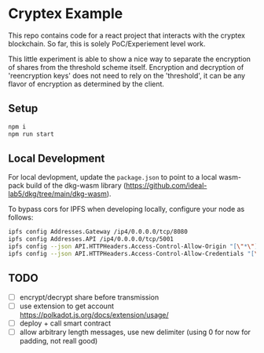 #  Cryptex Example

This repo contains code for a react project that interacts with the cryptex blockchain. So far, this is solely PoC/Experiement level work.

This little experiment is able to show a nice way to separate the encryption of shares from the threshold scheme itself. Encryption and decryption of 'reencryption keys' does not need to rely on the 'threshold', it can be any flavor of encryption as determined by the client.

## Setup

``` bash
npm i
npm run start
```

## Local Development
For local devlopment, update the `package.json` to point to a local wasm-pack build of the dkg-wasm library (https://github.com/ideal-lab5/dkg/tree/main/dkg-wasm).

To bypass cors for IPFS when developing locally, configure your node as follows:

``` bash
ipfs config Addresses.Gateway /ip4/0.0.0.0/tcp/8080
ipfs config Addresses.API /ip4/0.0.0.0/tcp/5001
ipfs config --json API.HTTPHeaders.Access-Control-Allow-Origin "[\"*\"]"
ipfs config --json API.HTTPHeaders.Access-Control-Allow-Credentials "[\"true\"]"
```

##  TODO
- [ ] encrypt/decrypt share before transmission
- [ ] use extension to get account https://polkadot.js.org/docs/extension/usage/
- [ ] deploy + call smart contract
- [ ] allow arbitrary length messages, use new delimiter (using 0 for now for padding, not reall good)